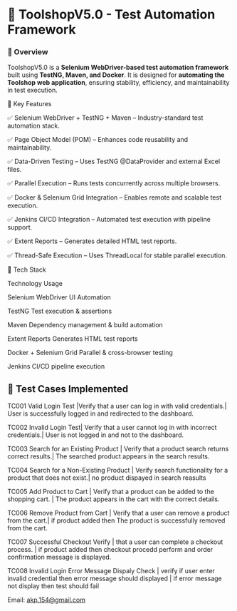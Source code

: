 # 🚀 ToolshopV5.0 - Test Automation Framework

### **🔹 Overview**
ToolshopV5.0 is a **Selenium WebDriver-based test automation framework** built using **TestNG, Maven, and Docker**. It is designed for **automating the Toolshop web application**, ensuring stability, efficiency, and maintainability in test execution.


📌 Key Features

✅ Selenium WebDriver + TestNG + Maven – Industry-standard test automation stack.

✅ Page Object Model (POM) – Enhances code reusability and maintainability.

✅ Data-Driven Testing – Uses TestNG @DataProvider and external Excel files.

✅ Parallel Execution – Runs tests concurrently across multiple browsers.

✅ Docker & Selenium Grid Integration – Enables remote and scalable test execution.

✅ Jenkins CI/CD Integration – Automated test execution with pipeline support.

✅ Extent Reports – Generates detailed HTML test reports.

✅ Thread-Safe Execution – Uses ThreadLocal<WebDriver> for stable parallel execution.



📌 Tech Stack

Technology	Usage

Selenium WebDriver	UI Automation

TestNG	Test execution & assertions

Maven	Dependency management & build automation

Extent Reports	Generates HTML test reports

Docker + Selenium Grid	Parallel & cross-browser testing

Jenkins	CI/CD pipeline execution



## 📌 Test Cases Implemented

TC001	Valid Login Test |Verify that a user can log in with valid credentials.|	User is successfully logged in and redirected to the dashboard.

TC002	Invalid Login Test|	Verify that a user cannot log in with incorrect credentials.|	User is not logged in and not to the dashboard.

TC003	Search for an Existing Product |	Verify that a product search returns correct results.|	The searched product appears in the search results.

TC004	Search for a Non-Existing Product |	Verify search functionality for a product that does not exist.|	no product dispayed in search reasults

TC005	Add Product to Cart	| Verify that a product can be added to the shopping cart. |	The product appears in the cart with the correct details.

TC006	Remove Product from Cart |	Verify that a user can remove a product from the cart.|	if product added then The product is successfully removed from the cart.

TC007	Successful Checkout	Verify | that a user can complete a checkout process. |	if product added then checkout procedd perform and order confirmation message is displayed.

TC008 Invalid Login Error Message Dispaly Check | verify if user enter invalid credential then error message should displayed | if error message not display then test should fail



Email: akp.154@gmail.com
